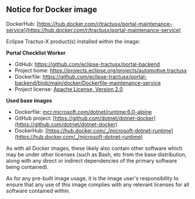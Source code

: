 ## Notice for Docker image

DockerHub: [https://hub.docker.com/r/tractusx/portal-maintenance-service](https://hub.docker.com/r/tractusx/portal-maintenance-service)

Eclipse Tractus-X product(s) installed within the image:

__Portal Checklist Worker__

- GitHub: https://github.com/eclipse-tractusx/portal-backend
- Project home: https://projects.eclipse.org/projects/automotive.tractusx
- Dockerfile: https://github.com/eclipse-tractusx/portal-backend/blob/main/docker/Dockerfile-maintenance-service
- Project license: [Apache License, Version 2.0](https://github.com/eclipse-tractusx/portal-backend/blob/main/LICENSE)

__Used base images__

- Dockerfile: [mcr.microsoft.com/dotnet/runtime:6.0-alpine](https://github.com/dotnet/dotnet-docker/blob/main/src/runtime/6.0/alpine3.17/amd64/Dockerfile)
- GitHub project: [https://github.com/dotnet/dotnet-docker](https://github.com/dotnet/dotnet-docker)
- DockerHub: [https://hub.docker.com/_/microsoft-dotnet-runtime](https://hub.docker.com/_/microsoft-dotnet-runtime)

As with all Docker images, these likely also contain other software which may be under other licenses (such as Bash, etc from the base distribution, along with any direct or indirect dependencies of the primary software being contained).

As for any pre-built image usage, it is the image user's responsibility to ensure that any use of this image complies with any relevant licenses for all software contained within.
